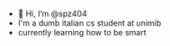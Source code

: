 - 👋 Hi, I’m @spz404
-  I'm a dumb italian cs student at unimib
-  currently learning how to be smart 


<!---
spz404/spz404 is a ✨ special ✨ repository because its `README.md` (this file) appears on your GitHub profile.
You can click the Preview link to take a look at your changes.
--->
